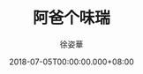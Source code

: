 ---
issue: 282
title: 阿爸个味瑞
author: 徐姿華
language: 大埔
date: 2018-07-05T00:00:00.000+08:00
topic: 抒懷
difficulty: 2
wikidata: Q98096162
wikidata_link: https://www.wikidata.org/wiki/Q98096162
author_wikidata_link: https://www.wikidata.org/wiki/Q98096312
author_wikidata: Q98096312
---